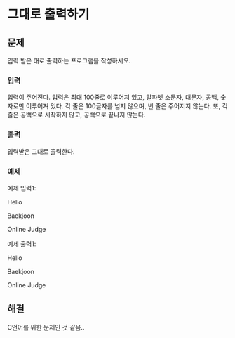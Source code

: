 # 그대로 출력하기

## 문제

입력 받은 대로 출력하는 프로그램을 작성하시오.

### 입력

입력이 주어진다. 입력은 최대 100줄로 이루어져 있고, 알파벳 소문자, 대문자, 공백, 숫자로만 이루어져 있다. 각 줄은 100글자를 넘지 않으며, 빈 줄은 주어지지 않는다. 또, 각 줄은 공백으로 시작하지 않고, 공백으로 끝나지 않는다.

### 출력

입력받은 그대로 출력한다.

### 예제

예제 입력1:

Hello

Baekjoon

Online Judge

예제 출력1:

Hello

Baekjoon

Online Judge

## 해결

C언어를 위한 문제인 것 같음..
